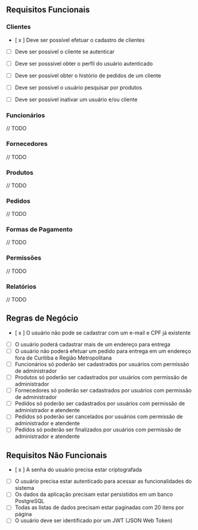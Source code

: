## Requisitos Funcionais

### Clientes

- [ x ] Deve ser possível efetuar o cadastro de clientes
- [ ] Deve ser possivel o cliente se autenticar
- [ ] Deve ser posssivel obter o perfil do usuário autenticado
- [ ] Deve ser possível obter o histório de pedidos de um cliente
- [ ] Deve ser possivel o usuário pesquisar por produtos
- [ ] Deve ser possível inativar um usuário e/ou cliente


### Funcionários

// TODO

### Fornecedores

// TODO

### Produtos

// TODO

### Pedidos

// TODO

### Formas de Pagamento

// TODO

### Permissões

// TODO

### Relatórios	

// TODO

## Regras de Negócio

- [ x ] O usuário não pode se cadastrar com um e-mail e CPF já existente
- [ ] O usuário poderá cadastrar mais de um endereço para entrega
- [ ] O usuário não poderá efetuar um pedido para entrega em um endereço fora de Curitiba e Região Metropolitana
- [ ] Funcionários só poderão ser cadastrados por usuários com permissão de administrador
- [ ] Produtos só poderão ser cadastrados por usuários com permissão de administrador
- [ ] Fornecedores só poderão ser cadastrados por usuários com permissão de administrador
- [ ] Pedidos só poderão ser cadastrados por usuários com permissão de administrador e atendente
- [ ] Pedidos só poderão ser cancelados por usuários com permissão de administrador e atendente
- [ ] Pedidos só poderão ser finalizados por usuários com permissão de administrador e atendente

## Requisitos Não Funcionais

- [ x ] A senha do usuário precisa estar criptografada
- [ ] O usuário precisa estar autenticado para acessar as funcionalidades do sistema
- [ ] Os dados da aplicação precisam estar persistidos em um banco PostgreSQL
- [ ] Todas as listas de dados precisam estar paginadas com 20 itens por página
- [ ] O usuário deve ser identificado por um JWT (JSON Web Token)